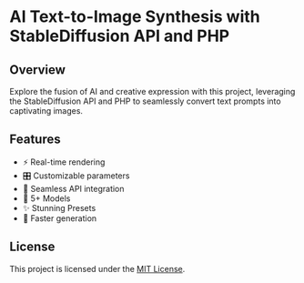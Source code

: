 # AI Text-to-Image Synthesis with StableDiffusion API and PHP

## Overview
Explore the fusion of AI and creative expression with this project, leveraging the StableDiffusion API and PHP to seamlessly convert text prompts into captivating images.

## Features
- ⚡ Real-time rendering
- 🎛️ Customizable parameters
- 🔗 Seamless API integration
- 🔢 5+ Models
- ✨ Stunning Presets
- 🚀 Faster generation

## License
This project is licensed under the [MIT License](LICENSE).
